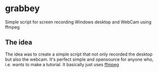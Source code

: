 # grabbey
Simple script for screen recording Windows desktop and WebCam using ffmpeg

## The idea
The idea was to create a simple script that not only recorded the desktop but also the webcam. It's perfect simple and opensource for anyone who, i.e. wants to make a tutorial. It basically just uses [ffmpeg](https://opedromandrade.github.io/radios-pt/mapa?categories=radios)